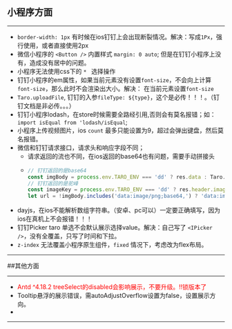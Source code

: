 ## 小程序方面
___

* `border-width: 1px` 有时候在ios钉钉上会出现断裂情况。解决：写成`1Px`，强行使用，或者直接使用2px
* 微信小程序的 `<Button />` 内置样式 `margin: 0 auto`; 但是在钉钉小程序上没有，造成没有居中的问题。 
* 小程序无法使用css下的 `* ` 选择操作 
* 钉钉小程序的em属性，如果当前元素没有设置`font-size`，不会向上计算`font-size`，那么此时不会渲染出大小。解决：
在当前元素设置`font-size`
* `Taro.uploadFile`, 钉钉的入参`fileType: ${type}`，这个是必传！！！。（钉钉文档是非必传。。。）
* 钉钉小程序lodash，在store时候需要全路经引用,否则会有莫名报错；如：`import isEqual from 'lodash/isEqual`;
* 小程序上传视频图片，ios `count` 最多只能设置为9，超过会弹出键盘，然后莫名报错。
* 微信和钉钉请求接口，请求头和响应字段不同；
  * 请求返回的流也不同，在ios返回的base64也有问题，需要手动拼接头
  * ```javascript
    // 钉钉返回的是base64
    const imgBody = process.env.TARO_ENV === 'dd' ? res.data : Taro.arrayBufferToBase64(res.data);
    // 钉钉返回的是驼峰
    const imageKey = process.env.TARO_ENV === 'dd' ? res.header.imagekey : res.header.imagekey;
    let url = !imgBody.includes('data:image/png;base64,') ? 'data:image/png;base64,' + imgBody : imgBody;
    ```
* dayjs，在ios不能解析数组字符串。（安卓、pc可以）一定要正确填写，因为ios在真机上不会报错！！！
* 钉钉Picker taro 单选不会默认展示选择value。解决：自己写了 `<IPicker />`，没有全覆盖，只写了时间和下拉。
* `z-index` 无法覆盖小程序原生组件，`fixed` 情况下，考虑改为flex布局。
___

##其他方面
___
* <font color=red>Antd ^4.18.2 treeSelect的disabled会影响展示，不要升级。!!锁版本了</font>
* Tooltip悬浮的展示错误，需autoAdjustOverflow设置为false，设置展示方向。
* 
___

